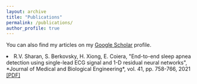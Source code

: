 ```yaml
---
layout: archive
title: "Publications"
permalink: /publications/
author_profile: true
---
```


You can also find my articles on my <u><a href="{{author.googlescholar}}">Google Scholar</a></u> profile.

<li> R.V. Sharan, S. Berkovsky, H. Xiong, E. Coiera, "End-to-end sleep apnea detection using single-lead ECG signal and 1-D residual neural networks", *Journal of Medical and Biological Engineering*, vol. 41, pp. 758-766, 2021 <a href="https://roneelsharan.github.io/files/2021JMBE.pdf" target="_blank">[PDF]</a></li>
